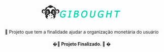 <h1 align="center">
<img src="img/iconfull.png">
</h1>
<p align="center">🚀 Projeto que tem a finalidade ajudar a organização monetária do usuário</p>
<h4 align="center"> 
	�🚀  Projeto Finalizado. 🚀  �
</h4>
